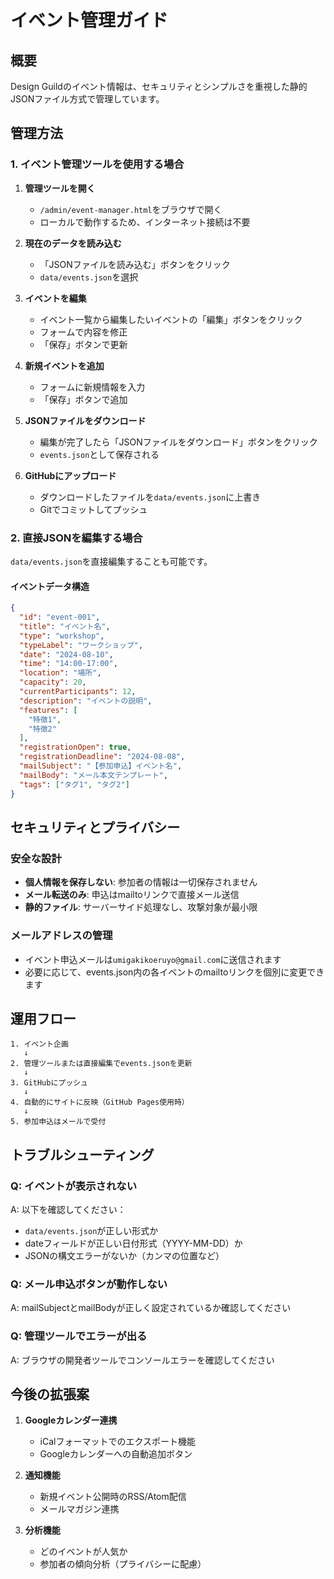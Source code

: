 # イベント管理ガイド

## 概要
Design Guildのイベント情報は、セキュリティとシンプルさを重視した静的JSONファイル方式で管理しています。

## 管理方法

### 1. イベント管理ツールを使用する場合

1. **管理ツールを開く**
   - `/admin/event-manager.html`をブラウザで開く
   - ローカルで動作するため、インターネット接続は不要

2. **現在のデータを読み込む**
   - 「JSONファイルを読み込む」ボタンをクリック
   - `data/events.json`を選択

3. **イベントを編集**
   - イベント一覧から編集したいイベントの「編集」ボタンをクリック
   - フォームで内容を修正
   - 「保存」ボタンで更新

4. **新規イベントを追加**
   - フォームに新規情報を入力
   - 「保存」ボタンで追加

5. **JSONファイルをダウンロード**
   - 編集が完了したら「JSONファイルをダウンロード」ボタンをクリック
   - `events.json`として保存される

6. **GitHubにアップロード**
   - ダウンロードしたファイルを`data/events.json`に上書き
   - Gitでコミットしてプッシュ

### 2. 直接JSONを編集する場合

`data/events.json`を直接編集することも可能です。

#### イベントデータ構造

```json
{
  "id": "event-001",
  "title": "イベント名",
  "type": "workshop",
  "typeLabel": "ワークショップ",
  "date": "2024-08-10",
  "time": "14:00-17:00",
  "location": "場所",
  "capacity": 20,
  "currentParticipants": 12,
  "description": "イベントの説明",
  "features": [
    "特徴1",
    "特徴2"
  ],
  "registrationOpen": true,
  "registrationDeadline": "2024-08-08",
  "mailSubject": "【参加申込】イベント名",
  "mailBody": "メール本文テンプレート",
  "tags": ["タグ1", "タグ2"]
}
```

## セキュリティとプライバシー

### 安全な設計
- **個人情報を保存しない**: 参加者の情報は一切保存されません
- **メール転送のみ**: 申込はmailtoリンクで直接メール送信
- **静的ファイル**: サーバーサイド処理なし、攻撃対象が最小限

### メールアドレスの管理
- イベント申込メールは`umigakikoeruyo@gmail.com`に送信されます
- 必要に応じて、events.json内の各イベントのmailtoリンクを個別に変更できます

## 運用フロー

```
1. イベント企画
   ↓
2. 管理ツールまたは直接編集でevents.jsonを更新
   ↓
3. GitHubにプッシュ
   ↓
4. 自動的にサイトに反映（GitHub Pages使用時）
   ↓
5. 参加申込はメールで受付
```

## トラブルシューティング

### Q: イベントが表示されない
A: 以下を確認してください：
- `data/events.json`が正しい形式か
- dateフィールドが正しい日付形式（YYYY-MM-DD）か
- JSONの構文エラーがないか（カンマの位置など）

### Q: メール申込ボタンが動作しない
A: mailSubjectとmailBodyが正しく設定されているか確認してください

### Q: 管理ツールでエラーが出る
A: ブラウザの開発者ツールでコンソールエラーを確認してください

## 今後の拡張案

1. **Googleカレンダー連携**
   - iCalフォーマットでのエクスポート機能
   - Googleカレンダーへの自動追加ボタン

2. **通知機能**
   - 新規イベント公開時のRSS/Atom配信
   - メールマガジン連携

3. **分析機能**
   - どのイベントが人気か
   - 参加者の傾向分析（プライバシーに配慮）